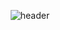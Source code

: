 <div align="center">
  
![header](https://capsule-render.vercel.app/api?type=venom&color=66cdaa&height=150&section=header&text=pbk2312&fontColor=a8b2fc&fontSize=70&animation=fadeIn&fontAlignY=55)


</div>











